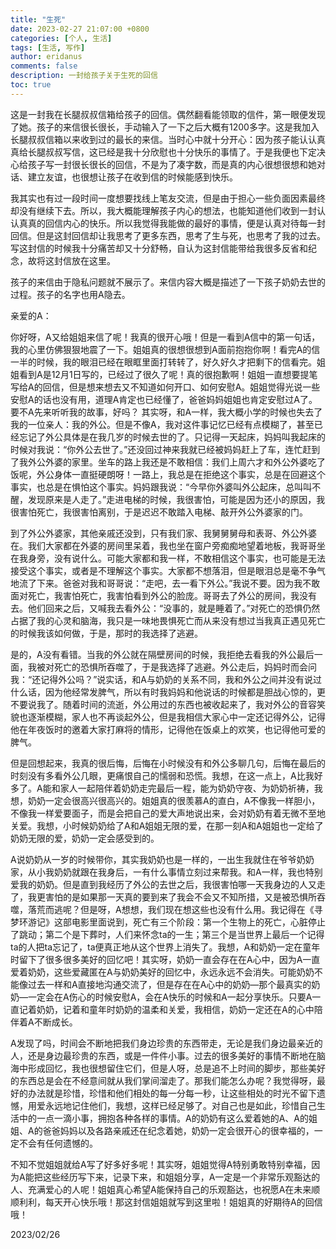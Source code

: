 ```yaml
---
title: "生死"
date: 2023-02-27 21:07:00 +0800
categories: [个人, 生活]
tags: [生活, 写作]
author: eridanus
comments: false
description: 一封给孩子关于生死的回信
toc: true
---
```


这是一封我在长腿叔叔信箱给孩子的回信。偶然翻看能领取的信件，第一眼便发现了她。孩子的来信很长很长，手动输入了一下之后大概有1200多字。这是我加入长腿叔叔信箱以来收到过的最长的来信。当时心中就十分开心：因为孩子能认认真真给长腿叔叔写信，这已经是我十分欣慰也十分快乐的事情了。于是我便也下定决心给孩子写一封很长很长的回信，不是为了凑字数，而是真的内心很想很想和她对话、建立友谊，也很想让孩子在收到信的时候能感到快乐。

我其实也有过一段时间一度想要找线上笔友交流，但是由于担心一些负面因素最终却没有继续下去。所以，我大概能理解孩子内心的想法，也能知道他们收到一封认认真真的回信内心的快乐。所以我觉得我能做的最好的事情，便是认真对待每一封回信。但是这封回信却让我思考了更多东西，思考了生与死，也思考了我的过去。写这封信的时候我十分痛苦却又十分舒畅，自认为这封信能带给我很多反省和纪念，故将这封信放在这里。

孩子的来信由于隐私问题就不展示了。来信内容大概是描述了一下孩子奶奶去世的过程。孩子的名字也用A隐去。

亲爱的A：

你好呀，A又给姐姐来信了呢！我真的很开心哦！但是一看到A信中的第一句话，我的心里仿佛狠狠地震了一下。姐姐真的很想很想到A面前抱抱你啊！看完A的信一半的时候，我的眼泪已经在眼眶里面打转转了，好久好久才把剩下的信看完。姐姐看到A是12月1日写的，已经过了很久了呢！真的很抱歉啊！姐姐一直想要提笔写给A的回信，但是想来想去又不知道如何开口、如何安慰A。姐姐觉得光说一些安慰A的话也没有用，道理A肯定也已经懂了，爸爸妈妈姐姐也肯定安慰过A了。要不A先来听听我的故事，好吗？
其实呀，和A一样，我大概小学的时候也失去了我的一位亲人：我的外公。但是不像A，我对这件事记忆已经有点模糊了，甚至已经忘记了外公具体是在我几岁的时候去世的了。只记得一天起床，妈妈叫我起床的时候对我说：“你外公去世了。”还没回过神来我就已经被妈妈赶上了车，连忙赶到了我外公外婆的家里。坐车的路上我还是不敢相信：我们上周六才和外公外婆吃了饭呢，外公身体一直挺硬朗呀！一路上，我总是在拒绝这个事实，总是在回避这个事实，也总是在惧怕这个事实。妈妈跟我说：“今早你外婆叫外公起床，总叫叫不醒，发现原来是人走了。”走进电梯的时候，我很害怕，可能是因为还小的原因，我很害怕死亡，我很害怕离别，于是迟迟不敢踏入电梯、敲开外公外婆家的门。

到了外公外婆家，其他亲戚还没到，只有我们家、我舅舅舅母和表哥、外公外婆在。我们大家都在外婆的房间里呆着，我也坐在窗户旁痴痴地望着地板，我哥哥坐在我身旁，没有说什么。可能大家都和我一样，不敢相信这个事实，也可能是无法接受这个事实，或者是不理解这个事实。大家都不想落泪，但是眼泪总是毫不争气地流了下来。爸爸对我和哥哥说：“走吧，去一看下外公。”我说不要。因为我不敢面对死亡，我害怕死亡，我害怕看到外公的脸庞。哥哥去了外公的房间，我没有去。他们回来之后，又喊我去看外公：“没事的，就是睡着了。”对死亡的恐惧仍然占据了我的心灵和脑海，我只是一味地畏惧死亡而从来没有想过当我真正遇见死亡的时候我该如何做，于是，那时的我选择了逃避。

是的，A没有看错。当我的外公就在隔壁房间的时候，我拒绝去看我的外公最后一面，我被对死亡的恐惧所吞噬了，于是我选择了逃避。外公走后，妈妈时而会问我：“还记得外公吗？”说实话，和A与奶奶的关系不同，我和外公之间并没有说过什么话，因为他经常发脾气，所以有时我妈妈和他说话的时候都是胆战心惊的，更不要说我了。随着时间的流逝，外公用过的东西也被收起来了，我对外公的音容笑貌也逐渐模糊，家人也不再谈起外公，但是我相信大家心中一定还记得外公，记得他在年夜饭时的邀着大家打麻将的情形，记得他在饭桌上的欢笑，也记得他可爱的脾气。

但是回想起来，我真的很后悔，后悔在小时候没有和外公多聊几句，后悔在最后的时刻没有多看外公几眼，更痛恨自己的懦弱和恐慌。我想，在这一点上，A比我好多了。A能和家人一起陪伴着奶奶走完最后一程，能为奶奶守夜、为奶奶祈祷，我想，奶奶一定会很高兴很高兴的。姐姐真的很羡慕A的直白，A不像我一样胆小，不像我一样爱要面子，而是会把自己的爱大声地说出来，会对奶奶有着无微不至地关爱。我想，小时候奶奶给了A和A姐姐无限的爱，在那一刻A和A姐姐也一定给了奶奶无限的爱，奶奶一定会感受到的。

A说奶奶从一岁的时候带你，其实我奶奶也是一样的，一出生我就住在爷爷奶奶家，从小我奶奶就跟在我身后，一有什么事情立刻过来帮我。和A一样，我也特别爱我的奶奶。但是直到我经历了外公的去世之后，我很害怕哪一天我身边的人又走了，我更害怕的是如果那一天真的要到来了我会不会又不知所措，又是被恐惧所吞噬，落荒而逃呢？但是呀，A想想，我们现在想这些也没有什么用。我记得在《寻梦环游记》这部电影里面说到，死亡有三个阶段：第一个生物上的死亡，心脏停止了跳动；第二个是下葬时，人们来怀念ta的一生；第三个是当世界上最后一个记得ta的人把ta忘记了，ta便真正地从这个世界上消失了。我想，A和奶奶一定在童年时留下了很多很多美好的回忆吧！其实呀，奶奶一直会存在在A心中，因为A一直爱着奶奶，这些爱藏匿在A与奶奶美好的回忆中，永远永远不会消失。可能奶奶不能像过去一样和A直接地沟通交流了，但是存在在A心中的奶奶—那个最真实的奶奶—一定会在A伤心的时候安慰A，会在A快乐的时候和A一起分享快乐。只要A一直记着奶奶，记着和童年时奶奶的温柔和关爱，我相信，奶奶一定还在A的心中陪伴着A不断成长。

A发现了吗，时间会不断地把我们身边珍贵的东西带走，无论是我们身边最亲近的人，还是身边最珍贵的东西，或是一件件小事。过去的很多美好的事情不断地在脑海中形成回忆，我也很想留住它们，但是人呀，总是追不上时间的脚步，那些美好的东西总是会在不经意间就从我们掌间溜走了。那我们能怎么办呢？我觉得呀，最好的办法就是珍惜，珍惜和他们相处的每一分每一秒，让这些相处的时光不留下遗憾，用爱永远地记住他们，我想，这样已经足够了。对自己也是如此，珍惜自己生活中的一点一滴小事，拥抱各种各样的事情。A的奶奶有这么爱着她的A、A的姐姐、A的爸爸妈妈以及各路亲戚还在纪念着她，奶奶一定会很开心的很幸福的，一定不会有任何遗憾的。

不知不觉姐姐就给A写了好多好多呢！其实呀，姐姐觉得A特别勇敢特别幸福，因为A能把这些经历写下来，记录下来，和姐姐分享，A一定是一个非常乐观豁达的人、充满爱心的人呢！姐姐真心希望A能保持自己的乐观豁达，也祝愿A在未来顺顺利利，每天开心快乐哦！那这封信姐姐就写到这里啦！姐姐真的好期待A的回信哦！

2023/02/26
